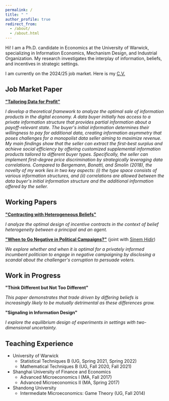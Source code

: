 ```yaml
---
permalink: /
title: " "
author_profile: true
redirect_from: 
  - /about/
  - /about.html
---
```


Hi! I am a Ph.D. candidate in Economics at the University of Warwick, specializing in Information Economics, Mechanism Design, and Industrial Organization. My research investigates the interplay of information, beliefs, and incentives in strategic settings.

I am currently on the 2024/25 job market. Here is my [C.V.](../files/cv_xueying_zhao.pdf)

## Job Market Paper

[**"Tailoring Data for Profit"**](../files/tailoring_data_xueying_jmp.pdf)

*I develop a theoretical framework to analyze the optimal sale of information products in the digital economy. A data buyer initially has access to a private information structure that provides partial information about a payoff-relevant state. The buyer's initial information determines their willingness to pay for additional data, creating information asymmetry that poses challenges for a monopolist data seller aiming to maximize revenue. My main findings show that the seller can extract the first-best surplus and achieve social efficiency by offering customized supplemental information products tailored to different buyer types. Specifically, the seller can implement first-degree price discrimination by strategically leveraging data correlations. Compared to Bergemann, Bonatti, and Smolin (2018), the novelty of my work lies in two key aspects: (i) the type space consists of various information structures, and (ii) correlations are allowed between the data buyer's initial information structure and the additional information offered by the seller.* 

## Working Papers

[**"Contracting with Heterogeneous Beliefs"**](../files/heterogeneous_beliefs_xueying.pdf)

*I analyze the optimal design of incentive contracts in the context of belief heterogeneity between a principal and an agent.*

[**"When to Go Negative in Political Campaigns?"**](../files/go_negative_xueying.pdf) (joint with [Sinem Hidir](https://warwick.ac.uk/fac/soc/economics/staff/shidir/)) 

*We explore whether and when it is optimal for a privately informed incumbent politician to engage in negative campaigning by disclosing a scandal about the challenger's corruption to persuade voters.*

## Work in Progress

**"Think Different but Not Too Different"**

*This paper demonstrates that trade driven by differing beliefs is increasingly likely to be mutually detrimental as these differences grow.*
  
**"Signaling in Information Design"**

*I explore the equilibrium design of experiments in settings with two-dimensional uncertainty.*
## Teaching Experience

* University of Warwick
   * Statistical Techniques B (UG, Spring 2021, Spring 2022)
   * Mathematical Techniques B (UG, Fall 2020, Fall 2021)
* Shanghai University of Finance and Economics
   * Advanced Microeconomics I (MA, Fall 2017)
   * Advanced Microeconomics II (MA, Spring 2017)
* Shandong University
   * Intermediate Microeconomics: Game Theory (UG, Fall 2014)
